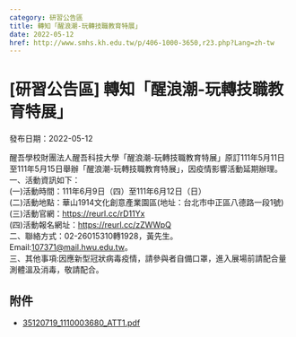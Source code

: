```yaml
---
category: 研習公告區
title: 轉知「醒浪潮-玩轉技職教育特展」
date: 2022-05-12
href: http://www.smhs.kh.edu.tw/p/406-1000-3650,r23.php?Lang=zh-tw
---
```


# [研習公告區] 轉知「醒浪潮-玩轉技職教育特展」

發布日期：2022-05-12

醒吾學校財團法人醒吾科技大學「醒浪潮-玩轉技職教育特展」原訂111年5月11日至111年5月15日舉辦「醒浪潮-玩轉技職教育特展」，因疫情影響活動延期辦理。  
一、活動資訊如下：  
(一)活動時間：111年6月9日（四）至111年6月12日（日）  
(二)活動地點：華山1914文化創意產業園區(地址：台北市中正區八德路一段1號)  
(三)活動官網：https://reurl.cc/rD11Yx  
(四)活動報名網址：https://reurl.cc/zZWWpQ  
二、聯絡方式：02-26015310轉1928，黃先生。Email:107371@mail.hwu.edu.tw。  
三、其他事項:因應新型冠狀病毒疫情，請參與者自備口罩，進入展場前請配合量測體溫及消毒，敬請配合。

## 附件

- [35120719_1110003680_ATT1.pdf](https://www.smhs.kh.edu.tw/var/file/0/1000/attach/61/pta_3423_8379204_41865.pdf)
